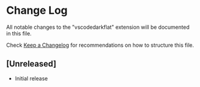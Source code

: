 # Change Log

All notable changes to the "vscodedarkflat" extension will be documented in this file.

Check [Keep a Changelog](http://keepachangelog.com/) for recommendations on how to structure this file.

## [Unreleased]

-   Initial release
